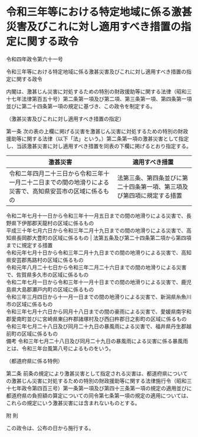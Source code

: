 # 令和三年等における特定地域に係る激甚災害及びこれに対し適用すべき措置の指定に関する政令

令和四年政令第六十一号

令和三年等における特定地域に係る激甚災害及びこれに対し適用すべき措置の指定に関する政令

内閣は、激甚じん災害に対処するための特別の財政援助等に関する法律（昭和三十七年法律第百五十号）第二条第一項及び第二項、第三条第一項、第四条第一項並びに第二十四条第一項の規定に基づき、この政令を制定する。

（激甚災害及びこれに対し適用すべき措置の指定）

第一条 次の表の上欄に掲げる災害を激甚じん災害に対処するための特別の財政援助等に関する法律（以下「法」という。）第二条第一項の激甚災害として指定し、当該激甚災害に対し適用すべき措置を同表の下欄に掲げるとおり指定する。

激甚災害 | 適用すべき措置  
---|---  
令和二年四月二十三日から令和三年十一月二十二日までの間の地滑りによる災害で、高知県安芸市の区域に係るもの | 法第三条、第四条並びに第二十四条第一項、第三項及び第四項に規定する措置  
令和二年七月十一日から令和三年十一月五日までの間の地滑りによる災害で、長野県下伊那郡天龍村の区域に係るもの  
平成三十年七月六日から令和三年二月十九日までの間の地滑りによる災害で、高知県長岡郡大豊町の区域に係るもの | 法第五条及び第二十四条第二項から第四項までに規定する措置  
令和元年七月十日から令和三年二月十九日までの間の地滑りによる災害で、高知県安芸郡馬路村の区域に係るもの  
令和元年八月二十七日から令和三年二月二十六日までの間の地滑りによる災害で、佐賀県多久市の区域に係るもの  
令和二年七月一日から令和三年十一月十日までの間の地滑りによる災害で、鹿児島県大島郡瀬戸内町の区域に係るもの  
令和三年三月四日から十一月一日までの間の地滑りによる災害で、新潟県糸魚川市の区域に係るもの  
令和三年七月十六日から同月十八日までの間の豪雨による災害で、愛媛県南宇和郡愛南町並びに宮崎県東臼杵郡諸塚村及び西臼杵郡日之影町の区域に係るもの  
令和三年七月二十八日及び同月二十九日の暴風雨による災害で、福井県丹生郡越前町の区域に係るもの  
備考 令和三年七月二十八日及び同月二十九日の暴風雨による災害に係る暴風雨とは、令和三年台風第八号によるものをいう。  
  
（都道府県に係る特例）

第二条 前条の規定により激甚災害として指定される災害は、都道府県についての激甚じん災害に対処するための特別の財政援助等に関する法律施行令（昭和三十七年政令第四百三号）第一条第一項及び第四十三条第一項の規定の適用並びに都道府県の負担額の算定についての同令第七条第一項の規定の適用については、これらの規定にいう激甚災害には含まれないものとする。

附 則

この政令は、公布の日から施行する。
